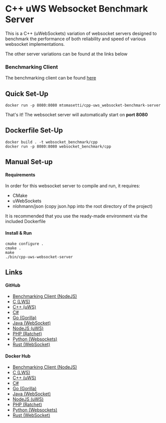 # C++ uWS Websocket Benchmark Server

This is a C++ (uWebSockets) variation of websocket servers designed to 
benchmark the performance of both reliability and speed of various 
websocket implementations.

The other server variations can be found at the links below
 
### Benchmarking Client
The benchmarking client can be found [here](https://github.com/matttomasetti/NodeJS_Websocket-Benchmark-Client)

## Quick Set-Up
```
docker run -p 8080:8080 mtomasetti/cpp-uws_websocket-benchmark-server
```
That's it! The websocket server will automatically start on **port 8080**


## Dockerfile Set-Up
```
docker build . -t websocket_benchmark/cpp
docker run -p 8080:8080 websocket_benchmark/cpp
```

## Manual Set-up
#### Requirements

In order for this websocket server to compile and run, it requires:
* CMake
* uWebSockets
* nlohmann/json (copy json.hpp into the root directory of the project)

It is recommended that you use the ready-made environment via the
included Dockerfile

#### Install & Run
```
cmake configure .
cmake .
make
./bin/cpp-uws-websocket-server
```

## Links

#### GitHub
* [Benchmarking Client (NodeJS)](https://github.com/matttomasetti/NodeJS_Websocket-Benchmark-Client)
* [C (LWS)](https://github.com/matttomasetti/C-LWS_Websocket-Benchmark-Server)
* [C++ (uWS)](https://github.com/matttomasetti/CPP-uWS_Websocket-Benchmark-Server)
* [C#](https://github.com/matttomasetti/CS_Websocket-Benchmark-Server)
* [Go (Gorilla)](https://github.com/matttomasetti/Go-Gorilla_Websocket-Benchmark-Server)
* [Java (WebSocket)](https://github.com/matttomasetti/Java-WebSocket_Websocket-Benchmark-Server)
* [NodeJS (uWS)](https://github.com/matttomasetti/NodeJS-uWS_Websocket-Benchmark-Server)
* [PHP (Ratchet)](https://github.com/matttomasetti/PHP-Ratchet_Websocket-Benchmark-Server)
* [Python (Websockets)](https://github.com/matttomasetti/Python-Websockets_Websocket-Benchmark-Server)
* [Rust (WebSocket)](https://github.com/matttomasetti/Rust-WebSocket_Websocket-Benchmark-Server)

#### Docker Hub
* [Benchmarking Client (NodeJS)](https://hub.docker.com/r/mtomasetti/nodejs_websocket-benchmark-client)
* [C (LWS)](https://hub.docker.com/r/mtomasetti/c-lws_websocket-benchmark-server)
* [C++ (uWS)](https://hub.docker.com/r/mtomasetti/cpp-uws_websocket-benchmark-server)
* [C#](https://hub.docker.com/r/mtomasetti/cs_websocket-benchmark-server)
* [Go (Gorilla)](https://hub.docker.com/r/mtomasetti/go-gorilla_websocket-benchmark-server)
* [Java (WebSocket)](https://hub.docker.com/r/mtomasetti/java-websocket_websocket-benchmark-server)
* [NodeJS (uWS)](https://hub.docker.com/r/mtomasetti/nodejs-uws_websocket-benchmark-server)
* [PHP (Ratchet)](https://hub.docker.com/r/mtomasetti/php-ratchet_websocket-benchmark-server)
* [Python (Websockets)](https://hub.docker.com/r/mtomasetti/python-websockets_websocket-benchmark-server)
* [Rust (WebSocket)](https://hub.docker.com/r/mtomasetti/rust-websocket_websocket-benchmark-server)